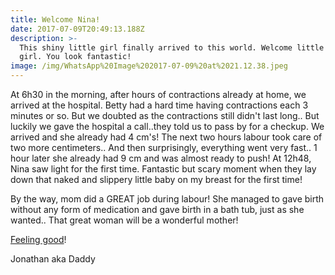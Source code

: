 ```yaml
---
title: Welcome Nina!
date: 2017-07-09T20:49:13.188Z
description: >-
  This shiny little girl finally arrived to this world. Welcome little baby
  girl. You look fantastic!
image: /img/WhatsApp%20Image%202017-07-09%20at%2021.12.38.jpeg
---
```

At 6h30 in the morning, after hours of contractions already at home, we arrived at the hospital. Betty had a hard time having contractions each 3 minutes or so. But we doubted as the contractions still didn't last long.. But luckily we gave the hospital a call..they told us to pass by for a checkup. We arrived and she already had 4 cm's! The next two hours labour took care of two more centimeters.. And then surprisingly, everything went very fast.. 1 hour later she already had 9 cm and was almost ready to push! At 12h48, Nina saw light for the first time. Fantastic but scary moment when they lay down that naked and slippery little baby on my breast for the first time!

By the way, mom did a GREAT job during labour! She managed to gave birth without any form of medication and gave birth in a bath tub, just as she wanted.. That great woman will be a wonderful mother!

[Feeling good](https://www.youtube.com/watch?v=D5Y11hwjMNs)!

Jonathan aka Daddy





